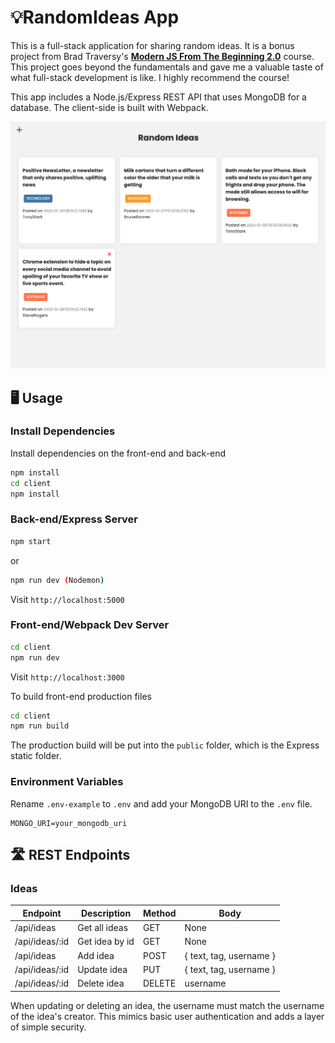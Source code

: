# 💡RandomIdeas App

This is a full-stack application for sharing random ideas. It is a bonus project from Brad Traversy's [**Modern JS From The Beginning 2.0**](https://www.traversymedia.com/modern-javascript-2-0) course. This project goes beyond the fundamentals and gave me a valuable taste of what full-stack development is like. I highly recommend the course!

This app includes a Node.js/Express REST API that uses MongoDB for a database. The client-side is built with Webpack.

![Screenshot](https://github.com/bradtraversy/randomideas-app/blob/main/assets/screen.png?raw=true)

## 🖥️ Usage

### Install Dependencies

Install dependencies on the front-end and back-end

```bash
npm install
cd client
npm install
```

### Back-end/Express Server

```bash
npm start
```

or

```bash
npm run dev (Nodemon)
```

Visit `http://localhost:5000`

### Front-end/Webpack Dev Server

```bash
cd client
npm run dev
```

Visit `http://localhost:3000`

To build front-end production files

```bash
cd client
npm run build
```

The production build will be put into the `public` folder, which is the Express static folder.

### Environment Variables

Rename `.env-example` to `.env` and add your MongoDB URI to the `.env` file.

```env
MONGO_URI=your_mongodb_uri
```

## 🛣️ REST Endpoints

### Ideas

| Endpoint       | Description    | Method | Body                    |
| -------------- | -------------- | ------ | ----------------------- |
| /api/ideas     | Get all ideas  | GET    | None                    |
| /api/ideas/:id | Get idea by id | GET    | None                    |
| /api/ideas     | Add idea       | POST   | { text, tag, username } |
| /api/ideas/:id | Update idea    | PUT    | { text, tag, username } |
| /api/ideas/:id | Delete idea    | DELETE | username                |

When updating or deleting an idea, the username must match the username of the idea's creator. This mimics basic user authentication and adds a layer of simple security.
